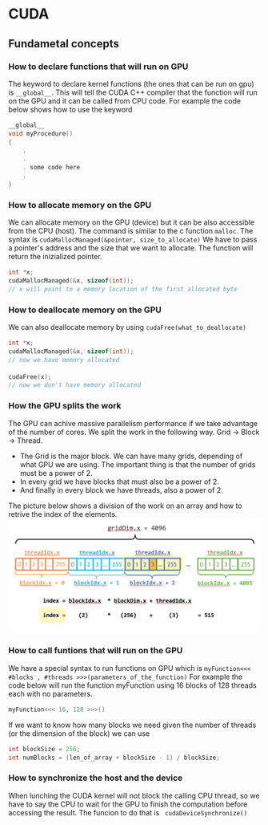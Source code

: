 # CUDA

## Fundametal concepts

### How to declare functions that will run on GPU

The keyword to declare kernel functions (the ones that can be run on gpu) is `__global__`.
This will tell the CUDA C++ compiler that the function will run on the GPU and it can be called from CPU code.
For example the code below shows how to use the keyword
``` c++
__global__
void myProcedure()
{
    .
    .
    . some code here
    .
}
```

### How to allocate memory on the GPU
We can allocate memory on the GPU (device) but it can be also accessible from the CPU (host).
The command is similar to the c function `malloc`.
The syntax is `cudaMallocManaged(&pointer, size_to_allocate)`
We have to pass a pointer's address and the size that we want to allocate. The function will return the inizialized pointer.
```c++
int *x;
cudaMallocManaged(&x, sizeof(int));
// x will point to a memory location of the first allocated byte
```

### How to deallocate memory on the GPU
We can also deallocate memory by using `cudaFree(what_to_deallocate)`
```c++
int *x;
cudaMallocManaged(&x, sizeof(int));
// now we have memory allocated

cudaFree(x);
// now we don't have memory allocated
```
### How the GPU splits the work
The GPU can achive massive parallelism performance if we take advantage of the number of cores.
We split the work in the following way. Grid -> Block -> Thread.

- The Grid is the major block. We can have many grids, depending of what GPU we are using. The important thing is that the number of grids must be a power of 2.
- In every grid we have blocks that must also be a power of 2.
- And finally in every block we have threads, also a power of 2.
 
The picture below shows a division of the work on an array and how to retrive the index of the elements.
![alt text](cuda_indexing.png "How the GPU can split the work on an array")

### How to call funtions that will run on the GPU
We have a special syntax to run functions on GPU which is `myFunction<<< #blocks , #threads >>>(parameters_of_the_function)`
For example the code below will run the function myFunction using 16 blocks of 128 threads each with no parameters.
```c++
myFunction<<< 16, 128 >>>()
```
If we want to know how many blocks we need given the number of threads (or the dimension of the block) we can use
``` c++
int blockSize = 256;
int numBlocks = (len_of_array + blockSize - 1) / blockSize;
```

### How to synchronize the host and the device
When lunching the CUDA kernel will not block the calling CPU thread, so we have to say the CPU to wait for the GPU to finish the computation before accessing the result. The funcion to do that is ` cudaDeviceSynchronize()`